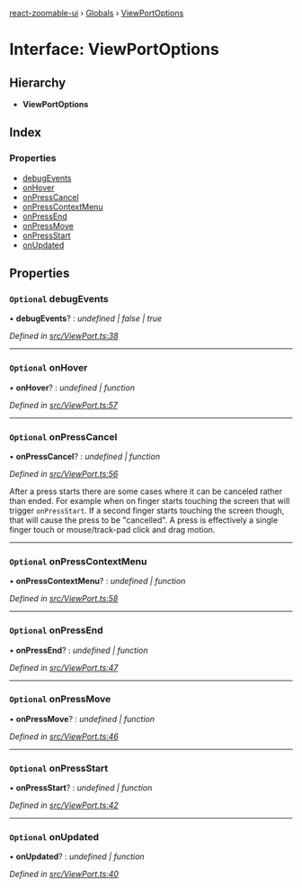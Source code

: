 [react-zoomable-ui](../README.md) › [Globals](../globals.md) › [ViewPortOptions](viewportoptions.md)

# Interface: ViewPortOptions

## Hierarchy

- **ViewPortOptions**

## Index

### Properties

- [debugEvents](viewportoptions.md#optional-debugevents)
- [onHover](viewportoptions.md#optional-onhover)
- [onPressCancel](viewportoptions.md#optional-onpresscancel)
- [onPressContextMenu](viewportoptions.md#optional-onpresscontextmenu)
- [onPressEnd](viewportoptions.md#optional-onpressend)
- [onPressMove](viewportoptions.md#optional-onpressmove)
- [onPressStart](viewportoptions.md#optional-onpressstart)
- [onUpdated](viewportoptions.md#optional-onupdated)

## Properties

### `Optional` debugEvents

• **debugEvents**? : _undefined | false | true_

_Defined in [src/ViewPort.ts:38](https://github.com/aarondail/react-zoomable-ui/blob/d41a716/src/ViewPort.ts#L38)_

---

### `Optional` onHover

• **onHover**? : _undefined | function_

_Defined in [src/ViewPort.ts:57](https://github.com/aarondail/react-zoomable-ui/blob/d41a716/src/ViewPort.ts#L57)_

---

### `Optional` onPressCancel

• **onPressCancel**? : _undefined | function_

_Defined in [src/ViewPort.ts:56](https://github.com/aarondail/react-zoomable-ui/blob/d41a716/src/ViewPort.ts#L56)_

After a press starts there are some cases where it can be canceled rather
than ended. For example when on finger starts touching the screen that
will trigger `onPressStart`. If a second finger starts touching the screen
though, that will cause the press to be "cancelled". A press is
effectively a single finger touch or mouse/track-pad click and drag
motion.

---

### `Optional` onPressContextMenu

• **onPressContextMenu**? : _undefined | function_

_Defined in [src/ViewPort.ts:58](https://github.com/aarondail/react-zoomable-ui/blob/d41a716/src/ViewPort.ts#L58)_

---

### `Optional` onPressEnd

• **onPressEnd**? : _undefined | function_

_Defined in [src/ViewPort.ts:47](https://github.com/aarondail/react-zoomable-ui/blob/d41a716/src/ViewPort.ts#L47)_

---

### `Optional` onPressMove

• **onPressMove**? : _undefined | function_

_Defined in [src/ViewPort.ts:46](https://github.com/aarondail/react-zoomable-ui/blob/d41a716/src/ViewPort.ts#L46)_

---

### `Optional` onPressStart

• **onPressStart**? : _undefined | function_

_Defined in [src/ViewPort.ts:42](https://github.com/aarondail/react-zoomable-ui/blob/d41a716/src/ViewPort.ts#L42)_

---

### `Optional` onUpdated

• **onUpdated**? : _undefined | function_

_Defined in [src/ViewPort.ts:40](https://github.com/aarondail/react-zoomable-ui/blob/d41a716/src/ViewPort.ts#L40)_
